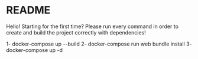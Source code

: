 # README

Hello! Starting for the first time? Please run every command in order to create and build the project correctly with dependencies! 

1- docker-compose up --build
2- docker-compose run web bundle install
3- docker-compose up -d 
